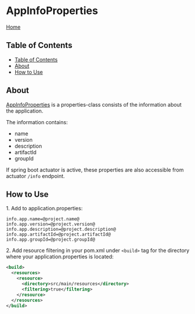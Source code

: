# AppInfoProperties
[Home](../README.md)

## Table of Contents
- [Table of Contents](#table-of-contents)
- [About](#about)
- [How to Use](#how-to-use)

## About
[AppInfoProperties](../src/main/java/com/supensour/library/properties/AppInfoProperties.java)
is a properties-class consists of the information about the application.

The information contains:
- name
- version
- description
- artifactId
- groupId

If spring boot actuator is active, these properties are also accessible from actuator `/info` endpoint.

## How to Use
1\. Add to application.properties:
```properties
info.app.name=@project.name@
info.app.version=@project.version@
info.app.description=@project.description@
info.app.artifactId=@project.artifactId@
info.app.groupId=@project.groupId@
```
2\. Add resource filtering in your pom.xml under `<build>` tag for the directory
where your application.properties is located:
```xml
<build>
  <resources>
    <resource>
      <directory>src/main/resources</directory>
      <filtering>true</filtering>
    </resource>
  </resources>
</build>
```
